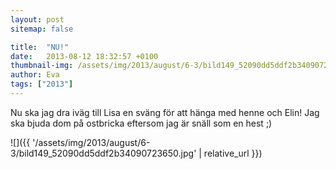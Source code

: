 ```yaml
---
layout: post
sitemap: false

title:  "NU!"
date:   2013-08-12 18:32:57 +0100
thumbnail-img: /assets/img/2013/august/6-3/bild149_52090dd5ddf2b34090723650.jpg
author: Eva
tags: ["2013"]
---
```


Nu ska jag dra iväg till Lisa en sväng för att hänga med henne och Elin! Jag ska bjuda dom på ostbricka eftersom jag är snäll som en hest ;)

![]({{ '/assets/img/2013/august/6-3/bild149_52090dd5ddf2b34090723650.jpg'  | relative_url }})

